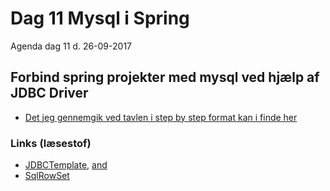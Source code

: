 # Dag 11 Mysql i Spring
Agenda dag 11 d. 26-09-2017

## Forbind spring projekter med mysql ved hjælp af JDBC Driver

* [Det jeg gennemgik ved tavlen i step by step format kan i finde her](https://github.com/dat17v1/2_11_mysql_spring/blob/master/Materials/MysqlAndSpring.md)


### Links (læsestof)
* [JDBCTemplate](https://docs.spring.io/spring/docs/current/spring-framework-reference/html/jdbc.html),  [and](https://docs.spring.io/spring/docs/current/javadoc-api/org/springframework/jdbc/core/JdbcTemplate.html)
* [SqlRowSet](https://docs.spring.io/spring/docs/current/javadoc-api/org/springframework/jdbc/support/rowset/SqlRowSet.html)



<!--* [boot-features-connect-to-production-database](https://docs.spring.io/spring-boot/docs/current/reference/html/boot-features-sql.html#boot-features-connect-to-production-database)-->
